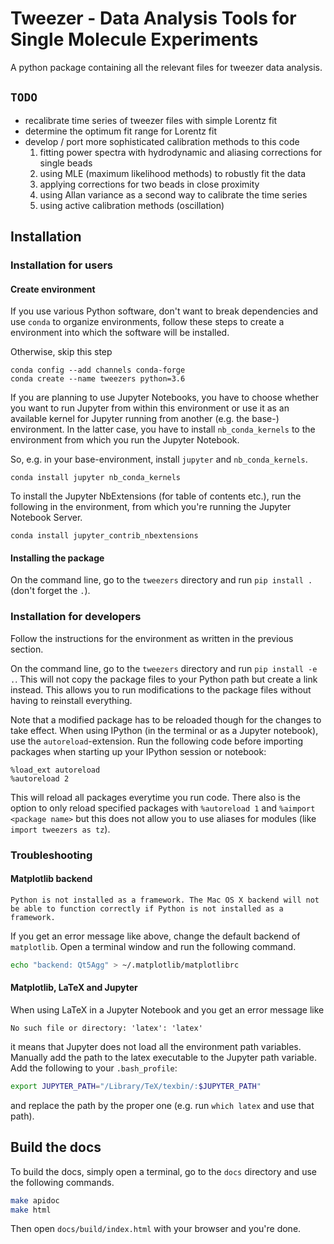 # Tweezer - Data Analysis Tools for Single Molecule Experiments

A python package containing all the relevant files for tweezer data analysis.

## `TODO`

* recalibrate time series of tweezer files with simple Lorentz fit
* determine the optimum fit range for Lorentz fit
* develop / port more sophisticated calibration methods to this code
    1. fitting power spectra with hydrodynamic and aliasing corrections for single beads
    2. using MLE (maximum likelihood methods) to robustly fit the data
    3. applying corrections for two beads in close proximity
    4. using Allan variance as a second way to calibrate the time series
    5. using active calibration methods (oscillation)


## Installation

### Installation for users

#### Create environment

If you use various Python software, don't want to break dependencies and use `conda` to organize environments, follow these steps to create a environment into which the software will be installed.

Otherwise, skip this step

```
conda config --add channels conda-forge
conda create --name tweezers python=3.6
```

If you are planning to use Jupyter Notebooks, you have to choose whether you want to run Jupyter from within this environment or use it as an available kernel for Jupyter running from another (e.g. the base-) environment. In the latter case, you have to install `nb_conda_kernels` to the environment from which you run the Jupyter Notebook.

So, e.g. in your base-environment, install `jupyter` and `nb_conda_kernels`.

```
conda install jupyter nb_conda_kernels
```

To install the Jupyter NbExtensions (for table of contents etc.), run the following in the environment, from which you're running the Jupyter Notebook Server.

```
conda install jupyter_contrib_nbextensions
```


#### Installing the package

On the command line, go to the `tweezers` directory and run `pip install .` (don't forget the `.`).


### Installation for developers

Follow the instructions for the environment as written in the previous section.

On the command line, go to the `tweezers` directory and run `pip install -e .`. This will not copy the package files to your Python path but create a link instead. This allows you to run modifications to the package files without having to reinstall everything.

Note that a modified package has to be reloaded though for the changes to take effect. When using IPython (in the terminal or as a Jupyter notebook), use the `autoreload`-extension. Run the following code before importing packages when starting up your IPython session or notebook:

```
%load_ext autoreload
%autoreload 2
```

This will reload all packages everytime you run code. There also is the option to only reload specified packages with `%autoreload 1` and `%aimport <package name>` but this does not allow you to use aliases for modules (like `import tweezers as tz`).


### Troubleshooting


#### Matplotlib backend

```text
Python is not installed as a framework. The Mac OS X backend will not be able to function correctly if Python is not installed as a framework.
```

If you get an error message like above, change the default backend of `matplotlib`. Open a terminal window and run the following command.

```bash
echo "backend: Qt5Agg" > ~/.matplotlib/matplotlibrc
```


#### Matplotlib, LaTeX and Jupyter

When using LaTeX in a Jupyter Notebook and you get an error message like

```text
No such file or directory: 'latex': 'latex'
```

it means that Jupyter does not load all the environment path variables. Manually add the path to the latex executable to the Jupyter path variable. Add the following to your `.bash_profile`:

```bash
export JUPYTER_PATH="/Library/TeX/texbin/:$JUPYTER_PATH"
```

and replace the path by the proper one (e.g. run `which latex` and use that path).


## Build the docs

To build the docs, simply open a terminal, go to the `docs` directory and use the following commands.

```bash
make apidoc
make html
```

Then open `docs/build/index.html` with your browser and you're done.